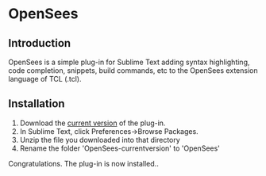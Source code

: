 # OpenSees #

## Introduction ##
OpenSees is a simple plug-in for Sublime Text adding syntax highlighting, code completion, snippets, build commands, etc to the OpenSees extension language of TCL (.tcl).

## Installation ##
1. Download the [current version][currentVersion] of the plug-in.
2. In Sublime Text, click Preferences->Browse Packages.
3. Unzip the file you downloaded into that directory
4. Rename the folder 'OpenSees-currentversion' to 'OpenSees'

Congratulations. The plug-in is now installed..

[currentVersion]: todo "Current Version"
